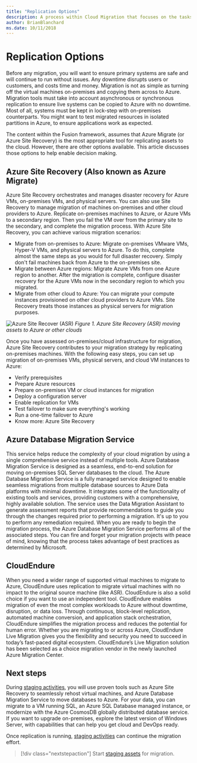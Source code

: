 ```yaml
---
title: "Replication Options"
description: A process within Cloud Migration that focuses on the tasks of migrating workloads to the cloud
author: BrianBlanchard
ms.date: 10/11/2018
---
```


# Replication Options

Before any migration, you will want to ensure primary systems are safe and will continue to run without issues. Any downtime disrupts users or customers, and costs time and money. Migration is not as simple as turning off the virtual machines on-premises and copying them across to Azure. Migration tools must take into account asynchronous or synchronous replication to ensure live systems can be copied to Azure with no downtime. Most of all, systems must be kept in lock-step with on-premises counterparts. You might want to test migrated resources in isolated partitions in Azure, to ensure applications work as expected.

The content within the Fusion framework, assumes that Azure Migrate (or Azure Site Recovery) is the most appropriate tool for replicating assets to the cloud. However, there are other options available. This article discusses those options to help enable decision making.

## Azure Site Recovery (Also known as Azure Migrate)

Azure Site Recovery orchestrates and manages disaster recovery for Azure VMs, on-premises VMs, and physical servers. You can also use Site Recovery to manage migration of machines on-premises and other cloud providers to Azure. Replicate on-premises machines to Azure, or Azure VMs to a secondary region. Then you fail the VM over from the primary site to the secondary, and complete the migration process. With Azure Site Recovery, you can achieve various migration scenarios:

* Migrate from on-premises to Azure: Migrate on-premises VMware VMs, Hyper-V VMs, and physical servers to Azure. To do this, complete almost the same steps as you would for full disaster recovery. Simply don't fail machines back from Azure to the on-premises site.
* Migrate between Azure regions: Migrate Azure VMs from one Azure region to another. After the migration is complete, configure disaster recovery for the Azure VMs now in the secondary region to which you migrated.
* Migrate from other cloud to Azure: You can migrate your compute instances provisioned on other cloud providers to Azure VMs. Site Recovery treats those instances as physical servers for migration purposes.


![Azure Site Recover (ASR)](../../_images/asr-replication-image.png)
*Figure 1. Azure Site Recovery (ASR) moving assets to Azure or other clouds*

Once you have assessed on-premises/cloud infrastructure for migration, Azure Site Recovery contributes to your migration strategy by replicating on-premises machines. With the following easy steps, you can set up migration of on-premises VMs, physical servers, and cloud VM instances to Azure:

* Verify prerequisites
* Prepare Azure resources
* Prepare on-premises VM or cloud instances for migration
* Deploy a configuration server
* Enable replication for VMs
* Test failover to make sure everything's working
* Run a one-time failover to Azure
* Know more: Azure Site Recovery

## Azure Database Migration Service

This service helps reduce the complexity of your cloud migration by using a single comprehensive service instead of multiple tools. Azure Database Migration Service is designed as a seamless, end-to-end solution for moving on-premises SQL Server databases to the cloud. The Azure Database Migration Service is a fully managed service designed to enable seamless migrations from multiple database sources to Azure Data platforms with minimal downtime. It integrates some of the functionality of existing tools and services, providing customers with a comprehensive, highly available solution. The service uses the Data Migration Assistant to generate assessment reports that provide recommendations to guide you through the changes required prior to performing a migration. It's up to you to perform any remediation required. When you are ready to begin the migration process, the Azure Database Migration Service performs all of the associated steps. You can fire and forget your migration projects with peace of mind, knowing that the process takes advantage of best practices as determined by Microsoft.

## CloudEndure

When you need a wider range of supported virtual machines to migrate to Azure, CloudEndure uses replication to migrate virtual machines with no impact to the original source machine (like ASR). CloudEndure is also a solid choice if you want to use an independent tool. CloudEndure enables migration of even the most complex workloads to Azure without downtime, disruption, or data loss. Through continuous, block-level replication, automated machine conversion, and application stack orchestration, CloudEndure simplifies the migration process and reduces the potential for human error. Whether you are migrating to or across Azure, CloudEndure Live Migration gives you the flexibility and security you need to succeed in today’s fast-paced digital ecosystem. CloudEndure’s Live Migration solution has been selected as a choice migration vendor in the newly launched Azure Migration Center.

## Next steps

During [staging activities](stage.md), you will use proven tools such as Azure Site Recovery to seamlessly rehost virtual machines, and Azure Database Migration Service to move databases to Azure. For your data, you can migrate to a VM running SQL, an Azure SQL Database managed instance, or modernize with the Azure CosmosDB globally distributed database service. If you want to upgrade on-premises, explore the latest version of Windows Server, with capabilities that can help you get cloud and DevOps ready.

Once replication is running, [staging activities](stage.md) can continue the migration effort.

> [!div class="nextstepaction"]
> Start [staging assets](stage.md) for migration.